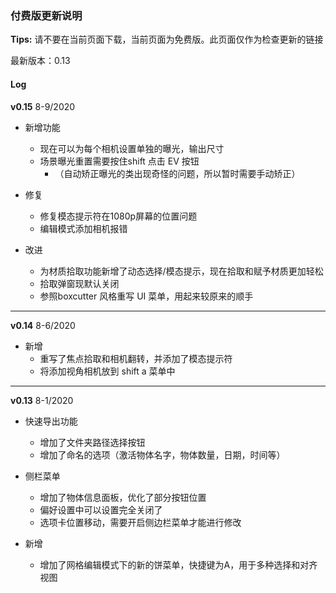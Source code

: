 ### 付费版更新说明

**Tips:** 请不要在当前页面下载，当前页面为免费版。此页面仅作为检查更新的链接

最新版本：0.13

#### Log

**v0.15** 8-9/2020

+ 新增功能
    + 现在可以为每个相机设置单独的曝光，输出尺寸
    + 场景曝光重置需要按住shift 点击 EV 按钮
        + （自动矫正曝光的类出现奇怪的问题，所以暂时需要手动矫正）

+ 修复
    + 修复模态提示符在1080p屏幕的位置问题
    + 编辑模式添加相机报错
+ 改进
    + 为材质拾取功能新增了动态选择/模态提示，现在拾取和赋予材质更加轻松
    + 拾取弹窗现默认关闭
    + 参照boxcutter 风格重写 UI 菜单，用起来较原来的顺手



***



**v0.14**  8-6/2020

+ 新增
    + 重写了焦点拾取和相机翻转，并添加了模态提示符
    + 将添加视角相机放到 shift a 菜单中



***



**v0.13**  8-1/2020


+ 快速导出功能
    + 增加了文件夹路径选择按钮
    + 增加了命名的选项（激活物体名字，物体数量，日期，时间等）

+ 侧栏菜单
    + 增加了物体信息面板，优化了部分按钮位置
    + 偏好设置中可以设置完全关闭了
    + 选项卡位置移动，需要开启侧边栏菜单才能进行修改
+ 新增
    + 增加了网格编辑模式下的新的饼菜单，快捷键为A，用于多种选择和对齐视图
